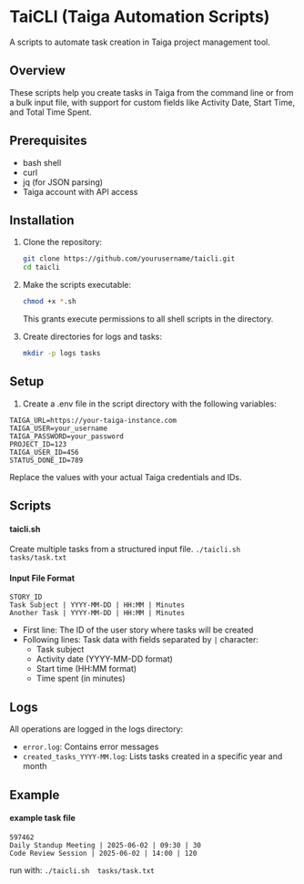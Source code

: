 # TaiCLI (Taiga Automation Scripts)
A  scripts to automate task creation in Taiga project management tool.

## Overview
These scripts help you create tasks in Taiga from the command line or from a bulk input file, with support for custom fields like Activity Date, Start Time, and Total Time Spent.

## Prerequisites
-   bash shell
-   curl
-   jq (for JSON parsing)
-   Taiga account with API access

## Installation
1. Clone the repository:
   ```bash
   git clone https://github.com/yourusername/taicli.git
   cd taicli
   ```
2. Make the scripts executable:
   ```bash
   chmod +x *.sh
   ```
   This grants execute permissions to all shell scripts in the directory.

3. Create directories for logs and tasks:
   ```bash
   mkdir -p logs tasks
   ```

## Setup
1.  Create a  .env  file in the script directory with the following variables:
```
TAIGA_URL=https://your-taiga-instance.com
TAIGA_USER=your_username
TAIGA_PASSWORD=your_password
PROJECT_ID=123
TAIGA_USER_ID=456
STATUS_DONE_ID=789
```
Replace the values with your actual Taiga credentials and IDs.

## Scripts
#### taicli.sh
Create multiple tasks from a structured input file.
`./taicli.sh  tasks/task.txt`

#### Input File Format
```
STORY_ID
Task Subject | YYYY-MM-DD | HH:MM | Minutes
Another Task | YYYY-MM-DD | HH:MM | Minutes
```
-   First line: The ID of the user story where tasks will be created
-   Following lines: Task data with fields separated by  `|`  character:
    -   Task subject
    -   Activity date (YYYY-MM-DD format)
    -   Start time (HH:MM format)
    -   Time spent (in minutes)

## Logs
All operations are logged in the  logs  directory:
-   `error.log`: Contains error messages
-   `created_tasks_YYYY-MM.log`: Lists tasks created in a specific year and month

## Example   
#### example task file
```
597462
Daily Standup Meeting | 2025-06-02 | 09:30 | 30
Code Review Session | 2025-06-02 | 14:00 | 120
```
run with:
`./taicli.sh  tasks/task.txt`